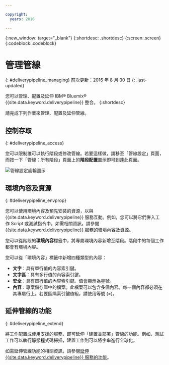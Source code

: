 ```yaml
---

copyright:
  years: 2016

---
```

<!-- Copyright info at top of file: REQUIRED
    The copyright info is YAML content that must occur at the top of the MD file, before attributes are listed.
    It must be --- surrounded by 3 dashes ---
    The value "years" can contain just one year or a two years separated by a comma. (years: 2014, 2016)
    Indentation as per the previous template must be preserved.
-->

{:new_window: target="_blank"}
{:shortdesc: .shortdesc}
{:screen:.screen}
{:codeblock:.codeblock}

# 管理管線
{: #deliverypipeline_managing}
前次更新：2016 年 8 月 30 日
{: .last-updated}

您可以管理、配置及延伸 IBM&reg; Bluemix&reg; {{site.data.keyword.deliverypipeline}} 整合。
{:shortdesc}

請完成下列作業來管理、配置及延伸管線。

## 控制存取
{: #deliverypipeline_access}

您可以限制誰可以執行階段或修改管線。若要這樣做，請移至「管線設定」頁面，而按一下「管線：所有階段」頁面上的**階段配置**圖示即可到達此頁面。

![管線設定齒輪圖示](./images/pipeline_settings.png)

## 環境內容及資源
{: #deliverypipeline_envprop}

您可以使用環境內容及預先安裝的資源，以與 {{site.data.keyword.deliverypipeline}} 服務互動。例如，您可以將它們併入工作 Script 或測試指令中。如需相關資訊，請參閱 [{{site.data.keyword.deliverypipeline}} 服務的環境內容及資源](./deploy_var.html)。

您可以從階段的**環境內容**標籤中，將專屬環境內容新增至階段。階段中的每個工作都會有環境內容。

您可以從「環境內容」標籤中新增四種類型的內容：
* **文字**：具有單行值的內容索引鍵。
* **文字區**：具有多行值的內容索引鍵。
* **安全**：具有單行值的內容索引鍵。值會顯示為星號。
* **內容**：專案儲存庫中的檔案。此檔案可以包含多個內容。每一個內容都必須在其專屬行上。若要區隔索引鍵值組，請使用等號 (=)。

## 延伸管線的功能
{: #deliverypipeline_extend}

將工作配置成使用支援的服務，即可延伸「建置並部署」管線的功能。例如，測試工作可以執行靜態程式碼掃描，建置工作則可以將字串進行全球化。


如需延伸管線功能的相關資訊，請參閱[延伸 {{site.data.keyword.deliverypipeline}} 服務的功能](./deliverypipeline_extension.html)。

<!-- [1]: https://www.ng.bluemix.net/docs/manageapps/deployingapps.html#appmanifest
[2]: https://www.ng.bluemix.net/docs/#services/DeliveryPipeline/index.html#getstartwithCD
[3]: http://docs.cloudfoundry.org/devguide/installcf/whats-new-v6.html#push
[4]: https://console.ng.bluemix.net/?ace_base=true/#/pricing/cloudOEPaneId=pricing
[5]: ./images/open_logs.png
[6]: #manifests
[7]: ./images/runbar-annotated-dark.png
[8]: ./images/input_tab_only_execute.png
[9]: ./images/deploy_to.png
[10]: ./images/view_logs_and_history.png
[11]: ./images/play_button.png
[12]: ./images/basicAnimate.gif
[13]: ./images/AddStage.png
[14]: ./images/AddJob.png
[15]: ./images/jobs.png
[16]: ./images/RunStage.png
[17]: https://www.ng.bluemix.net/docs/starters/container_pipeline.html#container_pipeline
[18]: ../../../tutorials/basicbuild
[19]: #add_stage
[20]: #add_job
[21]: ../deploy_ext
[22]: ./images/pipeline_settings_icon.png
[23]: ./images/pipeline_settings.png
[24]: https://www.ng.bluemix.net/docs/services/reqnsi.html#add_service
[25]: ../deploy_var
[26]: ./images/click_stage_run_number.png
[27]: ./images/diagram.jpg -->
